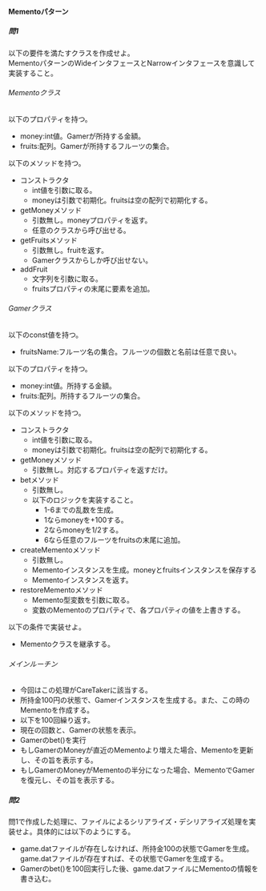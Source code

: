 #### Mementoパターン　  
##### 問1  
以下の要件を満たすクラスを作成せよ。  
MementoパターンのWideインタフェースとNarrowインタフェースを意識して実装すること。  

###### Mementoクラス  
以下のプロパティを持つ。  
  * money:int値。Gamerが所持する金額。  
  * fruits:配列。Gamerが所持するフルーツの集合。  

以下のメソッドを持つ。  
* コンストラクタ  
  * int値を引数に取る。  
  * moneyは引数で初期化。fruitsは空の配列で初期化する。  
* getMoneyメソッド  
  * 引数無し。moneyプロパティを返す。  
  * 任意のクラスから呼び出せる。  
* getFruitsメソッド  
  * 引数無し。fruitを返す。  
  * Gamerクラスからしか呼び出せない。  
* addFruit  
  * 文字列を引数に取る。  
  * fruitsプロパティの末尾に要素を追加。  


###### Gamerクラス  
以下のconst値を持つ。  
* fruitsName:フルーツ名の集合。フルーツの個数と名前は任意で良い。  

以下のプロパティを持つ。  
* money:int値。所持する金額。  
* fruits:配列。所持するフルーツの集合。   

以下のメソッドを持つ。  
* コンストラクタ  
  * int値を引数に取る。  
  * moneyは引数で初期化。fruitsは空の配列で初期化する。  
* getMoneyメソッド  
  * 引数無し。対応するプロパティを返すだけ。  
* betメソッド  
  * 引数無し。  
  * 以下のロジックを実装すること。  
    * 1-6までの乱数を生成。  
    * 1ならmoneyを+100する。  
    * 2ならmoneyを1/2する。  
    * 6なら任意のフルーツをfruitsの末尾に追加。  
* createMementoメソッド  
  * 引数無し。  
  * Mementoインスタンスを生成。moneyとfruitsインスタンスを保存する  
  * Mementoインスタンスを返す。  
* restoreMementoメソッド  
  * Memento型変数を引数に取る。  
  * 変数のMementoのプロパティで、各プロパティの値を上書きする。  

以下の条件で実装せよ。  
 * Mementoクラスを継承する。  

###### メインルーチン  
* 今回はこの処理がCareTakerに該当する。  
* 所持金100円の状態で、Gamerインスタンスを生成する。また、この時のMementoを作成する。  
* 以下を100回繰り返す。  
 * 現在の回数と、Gamerの状態を表示。  
 * Gamerのbet()を実行  
 * もしGamerのMoneyが直近のMementoより増えた場合、Mementoを更新し、その旨を表示する。  
 * もしGamerのMoneyがMementoの半分になった場合、MementoでGamerを復元し、その旨を表示する。  


##### 問2  
問1で作成した処理に、ファイルによるシリアライズ・デシリアライズ処理を実装せよ。具体的には以下のようにする。  
* game.datファイルが存在しなければ、所持金100の状態でGamerを生成。game.datファイルが存在すれば、その状態でGamerを生成する。  
* Gamerのbet()を100回実行した後、game.datファイルにMementoの情報を書き込む。  
